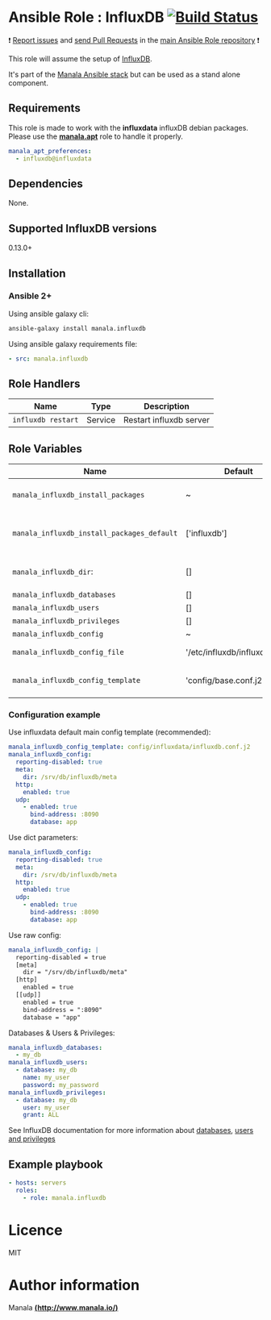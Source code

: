 # Ansible Role : InfluxDB [![Build Status](https://travis-ci.org/manala/ansible-role-influxdb.svg?branch=master)](https://travis-ci.org/manala/ansible-role-influxdb)

:exclamation: [Report issues](https://github.com/manala/ansible-roles/issues) and [send Pull Requests](https://github.com/manala/ansible-roles/pulls) in the [main Ansible Role repository](https://github.com/manala/ansible-roles) :exclamation:

This role will assume the setup of [InfluxDB](https://www.influxdata.com/time-series-platform/influxdb/).

It's part of the [Manala Ansible stack](http://www.manala.io) but can be used as a stand alone component.

## Requirements

This role is made to work with the __influxdata__ influxDB debian packages. Please use the [**manala.apt**](https://galaxy.ansible.com/manala/apt/) role to handle it properly.

```yaml
manala_apt_preferences:
  - influxdb@influxdata
```

## Dependencies

None.

## Supported InfluxDB versions

0.13.0+

## Installation

### Ansible 2+

Using ansible galaxy cli:

```bash
ansible-galaxy install manala.influxdb
```

Using ansible galaxy requirements file:

```yaml
- src: manala.influxdb
```

## Role Handlers

| Name               | Type    | Description             |
| ------------------ | ------- | ----------------------- |
| `influxdb restart` | Service | Restart influxdb server |

## Role Variables

| Name                                       | Default                       | Type         | Description                            |
| ------------------------------------------ | ----------------------------- | ------------ | -------------------------------------- |
| `manala_influxdb_install_packages`         | ~                             | Array        | Dependency packages to install         |
| `manala_influxdb_install_packages_default` | ['influxdb']                  | Array        | Default dependency packages to install |
| `manala_influxdb_dir`:                     | []                            | Array        | Directories used by Influxdb           |
| `manala_influxdb_databases`                | []                            | Array        | Databases                              |
| `manala_influxdb_users`                    | []                            | Array        | Users                                  |
| `manala_influxdb_privileges`               | []                            | Array        | Privileges                             |
| `manala_influxdb_config`                   | ~                             | Array/String | Configuration                          |
| `manala_influxdb_config_file`              | '/etc/influxdb/influxdb.conf' | String       | Configuration file path                |
| `manala_influxdb_config_template`          | 'config/base.conf.j2'         | String       | Configuration template path            |

### Configuration example

Use influxdata default main config template (recommended):

```yaml
manala_influxdb_config_template: config/influxdata/influxdb.conf.j2
manala_influxdb_config:
  reporting-disabled: true
  meta:
    dir: /srv/db/influxdb/meta
  http:
    enabled: true
  udp:
    - enabled: true
      bind-address: :8090
      database: app
```

Use dict parameters:
```yaml
manala_influxdb_config:
  reporting-disabled: true
  meta:
    dir: /srv/db/influxdb/meta
  http:
    enabled: true
  udp:
    - enabled: true
      bind-address: :8090
      database: app
```

Use raw config:
```yaml
manala_influxdb_config: |
  reporting-disabled = true
  [meta]
    dir = "/srv/db/influxdb/meta"
  [http]
    enabled = true
  [[udp]]
    enabled = true
    bind-address = ":8090"
    database = "app"
```

Databases & Users & Privileges:
```yaml
manala_influxdb_databases:
  - my_db
manala_influxdb_users:
  - database: my_db
    name: my_user
    password: my_password
manala_influxdb_privileges:
  - database: my_db
    user: my_user
    grant: ALL
```

See InfluxDB documentation for more information about [databases](https://docs.influxdata.com/influxdb/v0.13/query_language/database_management/#data-management), [users and privileges](https://docs.influxdata.com/influxdb/v0.13/administration/authentication_and_authorization/)

## Example playbook

 ```yaml
 - hosts: servers
   roles:
     - role: manala.influxdb
 ```

# Licence

MIT

# Author information

Manala [**(http://www.manala.io/)**](http://www.manala.io)
